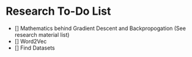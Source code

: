 # Research To-Do List
- [] Mathematics behind Gradient Descent and Backpropogation (See research material list)
- [] Word2Vec
- [] Find Datasets